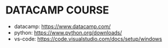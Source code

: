 # DATACAMP COURSE

- datacamp: https://www.datacamp.com/
- python: https://www.python.org/downloads/
- vs-code: https://code.visualstudio.com/docs/setup/windows
